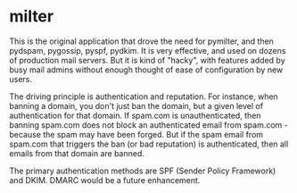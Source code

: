 # milter
This is the original application that drove the need for pymilter, and then pydspam, pygossip, pyspf, pydkim.  It is very effective, 
and used on dozens of production mail servers.  But it is kind of "hacky", with features added by busy mail admins without 
enough thought of ease of configuration by new users.

The driving principle is authentication and reputation.  For instance, when banning a domain, you don't just ban the domain, but
a given level of authentication for that domain.  If spam.com is unauthenticated, then banning spam.com does not block an 
authenticated email from spam.com - because the spam may have been forged.  But if the spam email from spam.com that triggers
the ban (or bad reputation) is authenticated, then all emails from that domain are banned.

The primary authentication methods are SPF (Sender Policy Framework) and DKIM.  DMARC would be a future enhancement.
